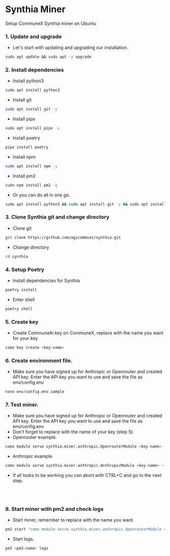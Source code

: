 # Synthia Miner
Setup CommuneX Synthia miner on Ubuntu

### 1. Update and upgrade
- Let's start with updating and upgrading our installation.

```sh
sudo apt update && sudo apt -y upgrade
```
### 2. Install dependencies  
- Install python3
```sh
sudo apt install python3
```

- Install git
```sh
sudo apt install git -y
```

- Install pipx
```sh
sudo apt install pipx -y
```

- Install poetry
```sh
pipx install poetry
```

- Install npm
```sh
sudo apt install npm -y
```

- Install pm2
```sh
sudo npm install pm2 -g
```

- Or you can do all in one go.
```sh
sudo apt install python3 && sudo apt install git -y && sudo apt install pipx -y && pipx install poetry && sudo apt install npm -y && sudo npm install pm2 -g
```

### 3. Clone Synthia git and change directory
- Clone git
```sh
git clone https://github.com/agicommies/synthia.git
```

- Change directory
```sh
cd synthia
```

### 4. Setup Poetry

- Install dependencies for Synthia
```sh
poetry install
```

- Enter shell
```sh
poetry shell
```

### 5. Create key
- Create CommuneAi key on CommuneX, replace <key-name> with the name you want for your key
```sh
comx key create <key-name>
```

### 6. Create environment file.
- Make sure you have signed up for Anthropic or Openrouter and created API key. Enter the API key you want to use and save the file as env/config.env
```sh
nano env/config.env.sample
```

### 7. Test miner.
- Make sure you have signed up for Anthropic or Openrouter and created API key. Enter the API key you want to use and save the file as env/config.env
- Don't forget to replace <key-name> with the name of your key (step 5).
- Openrouter example.
```sh
comx module serve synthia.miner.anthropic.OpenrouterModule <key-name> --subnets-whitelist 3 --ip 0.0.0.0
```

- Anthropic example.
```sh
comx module serve synthia.miner.anthropic.AnthropicModule <key-name> --subnets-whitelist 3 --ip 0.0.0.0
```
- If all looks to be working you can abort with CTRL+C and go to the next step.

<br/><br/>

### 8. Start miner with pm2 and check logs
- Start miner, remember to replace <pm2-name> with the name you want. 
```sh
pm2 start "comx module serve synthia.miner.anthropic.OpenrouterModule comxkey --subnets-whitelist 3 --ip 0.0.0.0" --name <pm2-name>
```

- Start logs.
```sh
pm2 <pm2-name> logs
```

